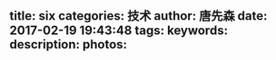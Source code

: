 title: six
categories: 技术
author: 唐先森
date: 2017-02-19 19:43:48
tags:
keywords:
description:
photos:
---
